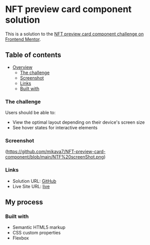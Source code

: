 
# NFT preview card component solution

This is a solution to the [NFT preview card component challenge on Frontend Mentor](https://www.frontendmentor.io/challenges/nft-preview-card-component-SbdUL_w0U).

## Table of contents

- [Overview](#overview)
  - [The challenge](#the-challenge)
  - [Screenshot](#screenshot)
  - [Links](#links)
  - [Built with](#built-with)

### The challenge

Users should be able to:

- View the optimal layout depending on their device's screen size
- See hover states for interactive elements

### Screenshot

(https://github.com/mikava7/NFT-preview-card-component/blob/main/NTF%20screenShot.png)

### Links

- Solution URL: [GitHub](https://github.com/mikava7/NFT-preview-card-component)
- Live Site URL: [live](https://mikava7.github.io/NFT-preview-card-component/)

## My process

### Built with

- Semantic HTML5 markup
- CSS custom properties
- Flexbox
